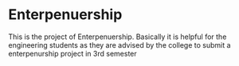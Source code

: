 # Enterpenuership
This is the project of Enterpenuership. Basically it is helpful for the engineering students as they are advised by the college to submit a enterpenurship project in 3rd semester
